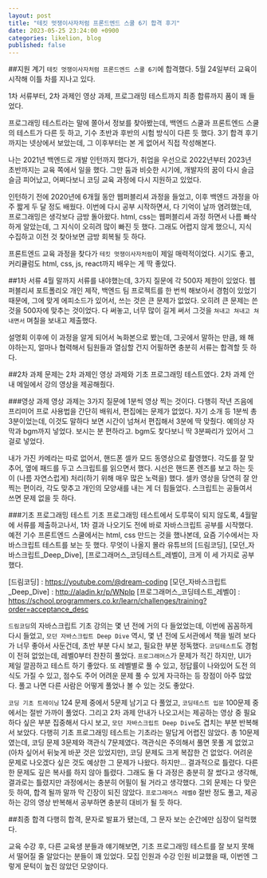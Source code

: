 ```yaml
---
layout: post
title: "테킷 멋쟁이사자처럼 프론드엔드 스쿨 6기 합격 후기"
date: 2023-05-25 23:24:00 +0900
categories: likelion, blog
published: false
---
```


##지원 계기
`테킷 멋쟁이사자처럼 프론드엔드 스쿨 6기`에 합격했다.
5월 24일부터 교육이 시작해 이틀 차를 지나고 있다.

1차 서류부터, 2차 과제인 영상 과제, 프로그래밍 테스트까지 최종 합류까지 품이 꽤 들었다.

프로그래밍 테스트라는 말에 쫄아서 정보를 찾아봤는데, 백엔드 스쿨과 프론트엔드 스쿨의 테스트가 다른 듯 하고, 기수 초반과 후반의 시험 방식이 다른 듯 했다.
3기 합격 후기까지는 넷상에서 보았는데, 그 이후부터는 본 게 없어서 직접 작성해본다.

나는 2021년 백엔드로 개발 인턴까지 했다가, 취업을 우선으로 2022년부터 2023년 초반까지는 교육 쪽에서 일을 했다.
그만 둠과 비슷한 시기에, 개발자의 꿈이 다시 슬금슬금 피어났고, 어쩌다보니 코딩 교육 과정에 다시 지원하고 있었다.

인턴하기 전에 2020년에 6개월 동안 웹퍼블리셔 과정을 들었고, 이후 백엔드 과정을 아주 짧게 두 달 정도 배웠다.
이번에 다시 공부 시작하면서, 다 기억이 날까 염려했는데, 프로그래밍은 생각보다 금방 돌아왔다.
html, css는 웹퍼블리셔 과정 하면서 나름 빠삭하게 알았는데, 그 지식이 오히려 많이 빠진 듯 했다. 그래도 어렵지 않게 했으니, 지식 수집하고 이전 것 찾아보면 금방 회복될 듯 하다.

프론트엔드 교육 과정을 찾다가 `테킷 멋쟁이사자처럼`이 제일 매력적이었다. 시기도 좋고, 커리큘럼도 html, css, js, react까지 배우는 게 딱 좋았다.

##1차 서류
4월 말까지 서류를 내야했는데, 3가지 질문에 각 500자 제한이 있었다.
웹퍼블리셔 포트폴리오 개인 제작, 백엔드 팀 프로젝트를 한 번씩 해보아서 경험이 있었기 때문에, 그에 맞게 에피소드가 있어서, 쓰는 것은 큰 문제가 없었다. 오히려 큰 문제는 쓴 것을 500자에 맞추는 것이었다. 다 써놓고, 너무 많이 길게 써서 그것을 `쳐내고 쳐내고 쳐내면서` 며칠을 보내고 제출했다.

설명회 이후에 이 과정을 알게 되어서 녹화본으로 봤는데, 그곳에서 말하는 만큼, 왜 해야하는지, 얼마나 협력해서 팀원들과 열심할 건지 어필하면 충분히 서류는 합격할 듯 하다.

##2차 과제
문제는 2차 과제인 영상 과제와 기초 프로그래밍 테스트였다.
2차 과제 안내 메일에서 강의 영상을 제공해줬다.

###영상 과제
영상 과제는 3가지 질문에 1분씩 영상 찍는 것이다.
다행히 작년 즈음에 프리미어 프로 사용법을 간단히 배워서, 편집에는 문제가 없었다.
자기 소개 등 1분씩 총 3분이었는데, 이것도 말하다 보면 시간이 넘쳐서 편집해서 3분에 딱 맞췄다.
예의상 자막과 bgm까지 넣었다. 보시는 분 편하라고. bgm도 찾다보니 딱 3분짜리가 있어서 그걸로 넣었다.

내가 가진 카메라는 따로 없어서, 핸드폰 셀카 모드 동영상으로 촬영했다. 각도를 잘 맞추어, 옆에 패드를 두고 스크립트를 읽으면서 했다. 시선은 핸드폰 렌즈를 보고 하는 듯이 (나름 자연스럽게) 처리(하기 위해 매우 많은 노력을) 했다. 셀카 영상을 당연히 잘 안찍는 편이라, 각도 맞추고 개인의 모양새를 내는 게 더 힘들었다. 스크립트는 공들여서 쓰면 문제 없을 듯 하다.

###기초 프로그래밍 테스트
기초 프로그래밍 테스트에서 도루묵이 되지 않도록, 4월말에 서류를 제출하고나서, 1차 결과 나오기도 전에 바로 자바스크립트 공부를 시작했다.
예전 기수 프론트엔드 스쿨에서는 html, css 만드는 것을 했나본데, 요즘 기수에서는 자바스크립트 테스트를 보는 듯 했다. 무엇이 나올지 몰라 유튜브의 [드림코딩], [모던_자바스크립트_Deep_Dive], [프로그래머스_코딩테스트_레벨0], 크게 이 세 가지로 공부했다.

[드림코딩] : https://youtube.com/@dream-coding
[모던_자바스크립트_Deep_Dive] : http://aladin.kr/p/WNplp
[프로그래머스_코딩테스트_레벨0] : https://school.programmers.co.kr/learn/challenges/training?order=acceptance_desc

`드림코딩`의 자바스크립트 기초 강의는 몇 년 전에 거의 다 들었었는데, 이번에 꼼꼼하게 다시 들었고,
`모던 자바스크립트 Deep Dive` 역시, 몇 년 전에 도서관에서 책을 빌려 보다가 너무 좋아서 사둔건데, 초반 부분 다시 보고, 필요한 부분 정독했다.
`코딩테스트`도 경험이 전혀 없었는데, 레벨0부터 찬찬히 풀었다. `프로그래머스`가 문제가 적긴 하지만, UI가 제일 깔끔하고 테스트 하기 좋았다. 또 레벨별로 풀 수 있고, 정답률이 나와있어 도전 의식도 가질 수 있고, 점수도 주어 어려운 문제 풀 수 있게 자극하는 등 장점이 아주 많았다. 풀고 나면 다른 사람은 어떻게 풀었나 볼 수 있는 것도 좋았다.

`코딩 기초 트레이닝` 124 문제 중에서 5문제 남기고 다 풀었고, `코딩테스트 입문` 100문제 중에서는 절반 가까이 풀었다. 그리고 2차 과제 안내가 나오고서는 제공하는 영상 중 필요하다 싶은 부분 집중해서 다시 보고, `모던 자바스크립트 Deep Dive`도 겹치는 부분 반복해서 보았다.
다행히 기초 프로그래밍 테스트는 기초라는 말답게 어렵진 않았다. 총 10문제였는데, 코딩 문제 3문제와 객관식 7문제였다. 객관식은 주의해서 풀면 못풀 게 없었고(아차 싶어서 뒤늦게 바꾼 것은 있었지만), 코딩 문제도 크게 복잡한 건 없었다.
어려운 문제로 나오겠다 싶은 것도 예상한 그 문제가 나왔다. 하지만... 결과적으로 틀렸다.
다른 한 문제도 깊은 복사를 하지 않아 틀렸다. 그래도 둘 다 과정은 충분히 잘 썼다고 생각해, 결과로는 틀렸지만 과정에서는 충분히 어필이 될 거라고 생각했다.
그외 문제는 다 맞은 듯 하여, 합격 될까 말까 막 긴장이 되진 않았다.
`프로그래머스 레벨0` 절반 정도 풀고, 제공하는 강의 영상 반복해서 공부하면 충분히 대비가 될 듯 하다.

##최종 합격
다행히 합격, 문자로 발표가 됐는데, 그 문자 보는 순간에만 심장이 덜컥했다.

교육 수강 후, 다른 교육생 분들과 얘기해보면, 기초 프로그래밍 테스트를 잘 보지 못해서 떨어질 줄 알았다는 분들이 꽤 있었다.
모집 인원과 수강 인원 비교했을 때, 이번엔 그렇게 문턱이 높진 않았던 모양이다.
